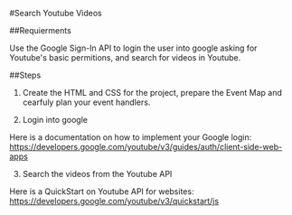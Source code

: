 #Search Youtube Videos

##Requierments

Use the Google Sign-In API to login the user into google asking for Youtube's basic permitions,
and search for videos in Youtube.

##Steps
1. Create the HTML and CSS for the project, prepare the Event Map and cearfuly plan your event handlers.

2. Login into google

Here is a documentation on how to implement your Google login:
https://developers.google.com/youtube/v3/guides/auth/client-side-web-apps

3. Search the videos from the Youtube API
 
Here is a QuickStart on Youtube API for websites:
https://developers.google.com/youtube/v3/quickstart/js